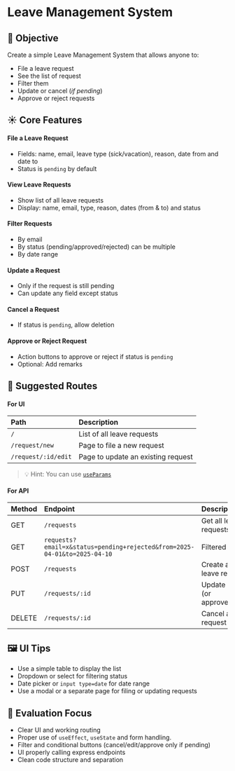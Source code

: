 # Leave Management System

## 🎯 Objective

Create a simple Leave Management System that allows anyone to:

- File a leave request
- See the list of request
- Filter them
- Update or cancel (_if pending_)
- Approve or reject requests

## ☀️ Core Features

#### File a Leave Request

- Fields: name, email, leave type (sick/vacation), reason, date from and date to
- Status is `pending` by default

#### View Leave Requests

- Show list of all leave requests
- Display: name, email, type, reason, dates (from & to) and status

#### Filter Requests

- By email
- By status (pending/approved/rejected) can be multiple
- By date range

#### Update a Request

- Only if the request is still pending
- Can update any field except status

#### Cancel a Request

- If status is `pending`, allow deletion

#### Approve or Reject Request

- Action buttons to approve or reject if status is `pending`
- Optional: Add remarks

## 🚥 Suggested Routes

#### For UI

| Path                | Description                        |
| :------------------ | :--------------------------------- |
| `/`                 | List of all leave requests         |
| `/request/new`      | Page to file a new request         |
| `/request/:id/edit` | Page to update an existing request |

> 💡 Hint: You can use [`useParams`](https://reactrouter.com/api/hooks/useParams#useparams)

#### For API

| Method | Endpoint                                                                 | Description                      |
| :----- | :----------------------------------------------------------------------- | :------------------------------- |
| GET    | `/requests`                                                              | Get all leave requests           |
| GET    | `requests?email=x&status=pending+rejected&from=2025-04-01&to=2025-04-10` | Filtered search                  |
| POST   | `/requests`                                                              | Create a new leave request       |
| PUT    | `/requests/:id`                                                          | Update leave (or approve/reject) |
| DELETE | `/requests/:id`                                                          | Cancel a leave request           |

## 🖼️ UI Tips

- Use a simple table to display the list
- Dropdown or select for filtering status
- Date picker or `input type=date` for date range
- Use a modal or a separate page for filing or updating requests

## 👀 Evaluation Focus

- Clear UI and working routing
- Proper use of `useEffect`, `useState` and form handling.
- Filter and conditional buttons (cancel/edit/approve only if pending)
- UI properly calling express endpoints
- Clean code structure and separation
